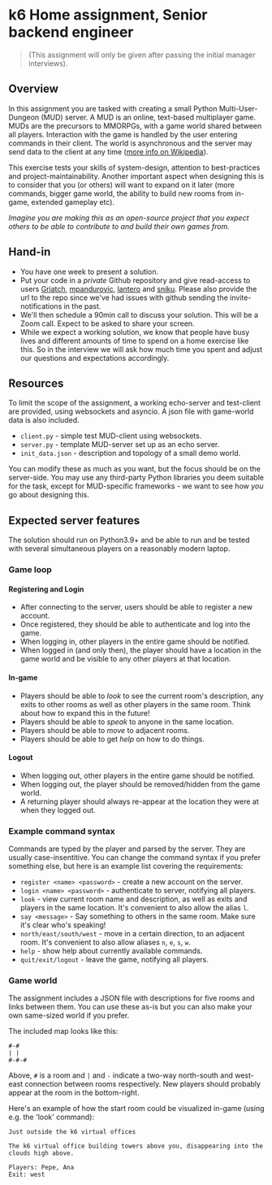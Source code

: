 # k6 Home assignment, Senior backend engineer

> (This assignment will only be given after passing the initial manager interviews).

## Overview

In this assignment you are tasked with creating a small Python
Multi-User-Dungeon (MUD) server.
A MUD is an online,
text-based multiplayer game. MUDs are the precursors to MMORPGs, with a game world shared between all players.
Interaction with the game is handled by the user entering commands in their
client. The world is asynchronous and the server may send data to the client at
any time ([more info on Wikipedia](https://en.wikipedia.org/wiki/MUD)).

This exercise tests your skills of system-design, attention to best-practices
and project-maintainability. Another important aspect when designing this is to consider
that you (or others) will want to expand on it later (more commands, bigger
game world, the ability to build new rooms from in-game, extended gameplay etc).

_Imagine you are making this as an open-source project that you expect others to be
able to contribute to and build their own games from._

## Hand-in

- You have one week to present a solution.
- Put your code in a _private_ Github repository and give read-access to users [Griatch](https://github.com/Griatch), [mpandurovic](https://github.com/mpandurovic), [lantero](https://github.com/lantero) and [sniku](https://github.com/sniku). Please also provide the url to the repo since we've had issues with github sending the invite-notifications in the past.
- We'll then schedule a 90min call to discuss your solution. This will be a Zoom call. Expect to be asked to share your screen.
- While we expect a working solution, we know that people have busy lives and different amounts of time to spend on a home exercise like this. So in the interview we will ask how much time you spent and adjust our questions and expectations accordingly.

## Resources

To limit the scope of the assignment, a working echo-server and test-client
are provided, using websockets and asyncio. A json file with game-world data is
also included.

- `client.py` - simple test MUD-client using websockets.
- `server.py` - template MUD-server set up as an echo server.
- `init_data.json` - description and topology of a small demo world.

You can modify these as much as you want, but the focus should be
on the server-side. You may use any third-party Python libraries you deem suitable
for the task, except for MUD-specific frameworks - we want to see how _you_
go about designing this.

## Expected server features

The solution should run on Python3.9+ and be able to run and be tested with
several simultaneous players on a reasonably modern laptop.

### Game loop

#### Registering and Login

- After connecting to the server, users should be able to register a new
  account.
- Once registered, they should be able to authenticate and log into the game.
- When logging in, other players in the entire game should be notified.
- When logged in (and only then), the player should have a location in the game
  world and be visible to any other players at that location.

#### In-game

- Players should be able to _look_ to see the current room's description, any
  exits to other rooms as well as other players in the same room. Think about
  how to expand this in the future!
- Players should be able to _speak_ to anyone in the same location.
- Players should be able to _move_ to adjacent rooms.
- Players should be able to get _help_ on how to do things.

#### Logout

- When logging out, other players in the entire game should be notified.
- When logging out, the player should be removed/hidden from the game world.
- A returning player should always re-appear at the location they were at when
  they logged out.

### Example command syntax

Commands are typed by the player and parsed by the server. They are usually
case-insentitive.
You can change the command syntax if you prefer something else, but here is
an example list covering the requirements:

- `register <name> <password>` - create a new account on the server.
- `login <name> <password>` - authenticate to server, notifying all players.
- `look` - view current room name and description, as well as exits and players
  in the same location. It's convenient to also allow the alias `l`.
- `say <message>` - Say something to others in the same room. Make sure it's
  clear who's speaking!
- `north/east/south/west` - move in a certain direction, to an adjacent room.
  It's convenient to also allow aliases `n`, `e`, `s`, `w`.
- `help` - show help about currently available commands.
- `quit/exit/logout` - leave the game, notifying all players.

### Game world

The assignment includes a JSON file with descriptions for five rooms and links
between them. You can use these as-is but you can also make your own same-sized
world if you prefer.

The included map looks like this:

```
#-#
| |
#-#-#
```

Above, `#` is a room and `|` and `-` indicate a two-way north-south and
west-east connection between rooms respectively. New players should probably
appear at the room in the bottom-right.

Here's an example of how the start room could be visualized
in-game (using e.g. the 'look' command):

```
Just outside the k6 virtual offices

The k6 virtual office building towers above you, disappearing into the
clouds high above.

Players: Pepe, Ana
Exit: west

```
